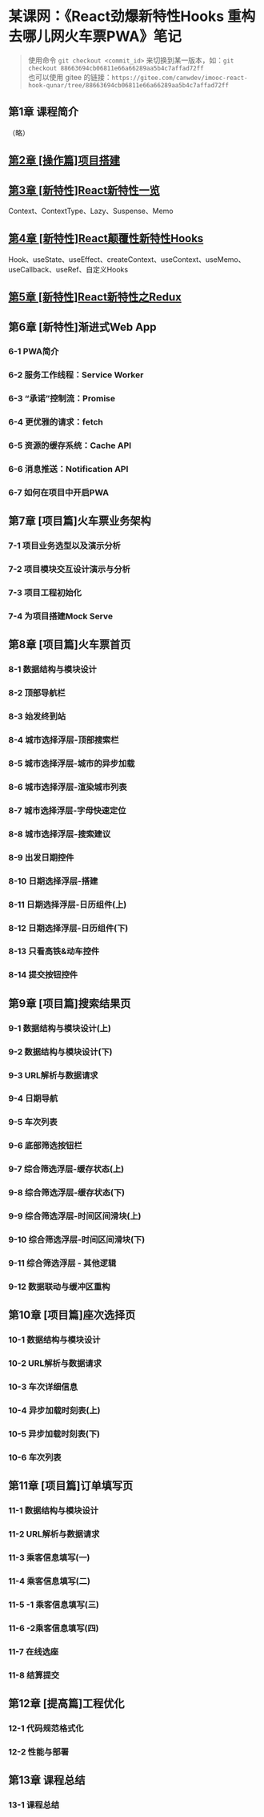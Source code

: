 # 某课网：《React劲爆新特性Hooks 重构去哪儿网火车票PWA》笔记

> 使用命令 `git checkout <commit_id>` 来切换到某一版本，如：`git checkout 88663694cb06811e66a66289aa5b4c7affad72ff`\
> 也可以使用 gitee 的链接：`https://gitee.com/canwdev/imooc-react-hook-qunar/tree/88663694cb06811e66a66289aa5b4c7affad72ff`

## 第1章 课程简介

（略）

## [第2章 [操作篇]项目搭建](./docs/chapter02.md)

## [第3章 [新特性]React新特性一览](./docs/chapter03.md)

Context、ContextType、Lazy、Suspense、Memo

## [第4章 [新特性]React颠覆性新特性Hooks](./docs/chapter04.md)

Hook、useState、useEffect、createContext、useContext、useMemo、useCallback、useRef、自定义Hooks

## [第5章 [新特性]React新特性之Redux](./docs/chapter05.md)

## 第6章 [新特性]渐进式Web App
### 6-1 PWA简介
### 6-2 服务工作线程：Service Worker
### 6-3 “承诺”控制流：Promise
### 6-4 更优雅的请求：fetch
### 6-5 资源的缓存系统：Cache API
### 6-6 消息推送：Notification API
### 6-7 如何在项目中开启PWA
## 第7章 [项目篇]火车票业务架构
### 7-1 项目业务选型以及演示分析
### 7-2 项目模块交互设计演示与分析
### 7-3 项目工程初始化
### 7-4 为项目搭建Mock Serve 
## 第8章 [项目篇]火车票首页
### 8-1 数据结构与模块设计
### 8-2 顶部导航栏
### 8-3 始发终到站
### 8-4 城市选择浮层-顶部搜索栏
### 8-5 城市选择浮层-城市的异步加载
### 8-6 城市选择浮层-渲染城市列表
### 8-7 城市选择浮层-字母快速定位
### 8-8 城市选择浮层-搜索建议
### 8-9 出发日期控件
### 8-10 日期选择浮层-搭建
### 8-11 日期选择浮层-日历组件(上)
### 8-12 日期选择浮层-日历组件(下)
### 8-13 只看高铁&动车控件
### 8-14 提交按钮控件
## 第9章 [项目篇]搜索结果页
### 9-1 数据结构与模块设计(上)
### 9-2 数据结构与模块设计(下)
### 9-3 URL解析与数据请求
### 9-4 日期导航
### 9-5 车次列表
### 9-6 底部筛选按钮栏
### 9-7 综合筛选浮层-缓存状态(上)
### 9-8 综合筛选浮层-缓存状态(下)
### 9-9 综合筛选浮层-时间区间滑块(上)
### 9-10 综合筛选浮层-时间区间滑块(下)
### 9-11 综合筛选浮层 - 其他逻辑
### 9-12 数据联动与缓冲区重构
## 第10章 [项目篇]座次选择页
### 10-1 数据结构与模块设计
### 10-2 URL解析与数据请求
### 10-3 车次详细信息
### 10-4 异步加载时刻表(上)
### 10-5 异步加载时刻表(下)
### 10-6 车次列表
## 第11章 [项目篇]订单填写页
### 11-1 数据结构与模块设计
### 11-2 URL解析与数据请求
### 11-3 乘客信息填写(一)
### 11-4 乘客信息填写(二)
### 11-5 -1 乘客信息填写(三)
### 11-6 -2乘客信息填写(四)
### 11-7 在线选座
### 11-8 结算提交
## 第12章 [提高篇]工程优化
### 12-1 代码规范格式化
### 12-2 性能与部署
## 第13章 课程总结
### 13-1 课程总结
